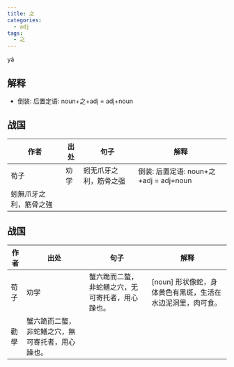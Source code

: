 ```yaml
---
title: 之
categories:
  - adj
tags:
  - 之
---
```


yá
<!-- more -->

## 解释
* 倒装: 后置定语: noun+之+adj = adj+noun

## 战国

作者|出处|句子|解释
---|---|---|---
荀子|劝学|蚓无爪牙之利，筋骨之强|倒装: 后置定语: noun+之+adj = adj+noun
 |蚓無爪牙之利，筋骨之強|

## 战国

作者|出处|句子|解释
---|---|---|---
荀子|劝学|蟹六跪而二螯，非蛇鳝之穴，无可寄托者，用心躁也。|[noun] 形状像蛇，身体黄色有黑斑，生活在水边泥洞里，肉可食。
  |勸學|蟹六跪而二螯，非蛇鱔之穴，無可寄托者，用心躁也。|
